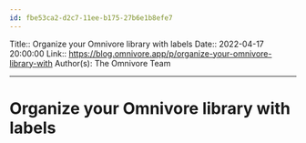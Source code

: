 ```yaml
---
id: fbe53ca2-d2c7-11ee-b175-27b6e1b8efe7
---
```


Title:: Organize your Omnivore library with labels
Date:: 2022-04-17 20:00:00
Link:: https://blog.omnivore.app/p/organize-your-omnivore-library-with
Author(s): The Omnivore Team

---

# Organize your Omnivore library with labels

